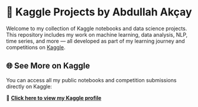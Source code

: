# 🧠 Kaggle Projects by Abdullah Akçay

Welcome to my collection of Kaggle notebooks and data science projects.  
This repository includes my work on machine learning, data analysis, NLP, time series, and more — all developed as part of my learning journey and competitions on [Kaggle](https://www.kaggle.com/aakcay).


## 🌐 See More on Kaggle

You can access all my public notebooks and competition submissions directly on Kaggle:

🔗 **[Click here to view my Kaggle profile](https://www.kaggle.com/aakcay)**
